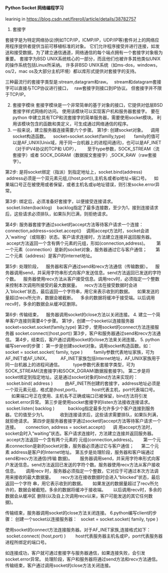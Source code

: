 #### Python Socket 网络编程学习

learinig in https://blog.csdn.net/fireroll/article/details/38782757

1. 套接字

套接字是为特定网络协议(例如TCP/IP，ICMP/IP，UDP/IP等)套件对上的网络应用程序提供者提供当前可移植标准的对象。
它们允许程序接受并进行连接，如发送和接受数据。为了建立通信通道，网络通信的每个端点拥有一个套接字对象极为重要。
套接字为BSD UNIX系统核心的一部分，而且他们也被许多其他类似UNIX的操作系统包括Linux所采纳。
许多非BSD UNIX系统（如ms-dos，windows，os/2，mac os及大部分主机环境）都以库形式提供对套接字的支持。

三种最流行的套接字类型是:stream,datagram和raw。
  stream和datagram套接字可以直接与TCP协议进行接口，
  raw套接字则接口到IP协议。
但套接字并不限于TCP/IP。

2. 套接字模块
套接字模块是一个非常简单的基于对象的接口，它提供对低层BSD套接字样式网络的访问。
使用该模块可以实现客户机和服务器套接字。
要在python 中建立具有TCP和流套接字的简单服务器，需要使用socket模块。
利用该模块包含的函数和类定义，可生成通过网络通信的程序。
3. 一般来说，建立服务器连接需要六个步骤。
第1步: 创建socket对象。
   调用socket构造函数。
   socket=socket.socket(familly,type)
      family的值可以是AF_UNIX(Unix域，用于同一台机器上的进程间通讯)，也可以是AF_INET（对于IPV4协议的TCP和 UDP），
      至于type参数，SOCK_STREAM（流套接字）或者 SOCK_DGRAM（数据报文套接字）,SOCK_RAW（raw套接字）。

第2步: 是将socket绑定（指派）到指定地址上，socket.bind(address)
   address必须是一个双元素元组,((host,port)),主机名或者ip地址+端口号。
   如果端口号正在被使用或者保留，或者主机名或ip地址错误，则引发socke.error异常。

第3步: 绑定后，必须准备好套接字，以便接受连接请求。
   socket.listen(backlog)
   backlog指定了最多连接数，至少为1，接到连接请求后，这些请求必须排队，如果队列已满，则拒绝请求。

第4步: 服务器套接字通过socket的accept方法等待客户请求一个连接：
   connection,address=socket.accept()
   调用accept方法时，socket会进入'waiting'（或阻塞）状态。客户请求连接时，方法建立连接并返回服务器。
   accept方法返回一个含有俩个元素的元组，形如(connection,address)。
      第一个元素（connection）是新的socket对象，服务器通过它与客户通信；
      第二个元素（address）是客户的internet地址。

第5步: 处理阶段，
   服务器和客户通过send和recv方法通信（传输数据）。
   服务器调用send，并采用字符串形式向客户发送信息。send方法返回已发送的字符个数。
   服务器使用recv方法从客户接受信息。调用recv时，必须指定一个整数来控制本次调用所接受的最大数据量。
   recv方法在接受数据时会进入'blocket'状态，最后返回一个字符串，用它来表示收到的数据。
   如果发送的量超过recv所允许，数据会被截断。
   多余的数据将缓冲于接受端。以后调用recv时，多余的数据会从缓冲区删除。

第6步: 传输结束，
   服务器调用socket的close方法以关闭连接。
4. 建立一个简单客户连接则需要4个步骤。
第1步，创建一个socket以连接服务器 socket=socket.socket(family,type)
第2步，使用socket的connect方法连接服务器 socket.connect((host,port))
第3步，客户和服务器通过send和recv方法通信。
第4步，结束后，客户通过调用socket的close方法来关闭连接。
5. python 编写server的步骤：
第一步是创建socket对象。调用socket构造函数。如：
    socket = socket.socket( family, type )
        family参数代表地址家族，可为AF_INET或AF_UNIX。
        AF_INET家族包括Internet地址，AF_UNIX家族用于同一台机器上的进程间通信。
        type参数代表套接字类型，可为SOCK_STREAM(流套接字)和SOCK_DGRAM(数据报套接字)。
第二步是将socket绑定到指定地址。这是通过socket对象的bind方法来实现的：
     socket.bind( address )
         由AF_INET所创建的套接字，address地址必须是一个双元素元组，格式是(host,port)。
         host代表主机，port代表端口号。
         如果端口号正在使用、主机名不正确或端口已被保留，bind方法将引发socket.error异常。
第三步是使用socket套接字的listen方法接收连接请求。
     socket.listen( backlog )
          backlog指定最多允许多少个客户连接到服务器。它的值至少为1。
          收到连接请求后，这些请求需要排队，如果队列满，就拒绝请求。
第四步是服务器套接字通过socket的accept方法等待客户请求一个连接。
     connection, address = socket.accept()
     调 用accept方法时，socket会时入“waiting”状态。客户请求连接时，方法建立连接并返回服务器。
     accept方法返回一个含有两个元素的 元组(connection,address)。
     第一个元素connection是新的socket对象，服务器必须通过它与客户通信；
     第二个元素 address是客户的Internet地址。
第五步是处理阶段，服务器和客户端通过send和recv方法通信(传输 数据)。
     服务器调用send，并采用字符串形式向客户发送信息。send方法返回已发送的字符个数。服务器使用recv方法从客户接收信息。
     调用recv 时，服务器必须指定一个整数，它对应于可通过本次方法调用来接收的最大数据量。
     recv方法在接收数据时会进入“blocked”状态，最后返回一个字符 串，用它表示收到的数据。
     如果发送的数据量超过了recv所允许的，数据会被截短。多余的数据将缓冲于接收端。
     以后调用recv时，多余的数据会从缓冲区 删除(以及自上次调用recv以来，客户可能发送的其它任何数据)。

传输结束，服务器调用socket的close方法关闭连接。
6.python编写client的步骤：
创建一个socket以连接服务器：
  socket = socket.socket( family, type )

使用socket的connect方法连接服务器。对于AF_INET家族,连接格式如下：
   socket.connect( (host,port) )
       host代表服务器主机名或IP，port代表服务器进程所绑定的端口号。

如连接成功，客户就可通过套接字与服务器通信，如果连接失败，会引发socket.error异常。
处理阶段，客户和服务器将通过send方法和recv方法通信。
传输结束，客户通过调用socket的close方法关闭连接。